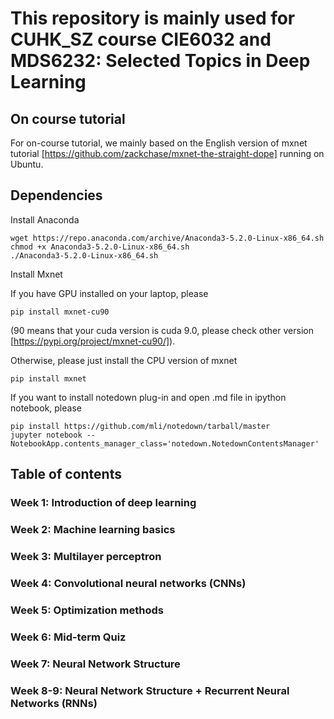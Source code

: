 # This repository is mainly used for CUHK_SZ course CIE6032 and MDS6232: Selected Topics in Deep Learning

## On course tutorial

For on-course tutorial, we mainly based on the English version of mxnet tutorial [https://github.com/zackchase/mxnet-the-straight-dope] running on Ubuntu.

## Dependencies

Install Anaconda

```
wget https://repo.anaconda.com/archive/Anaconda3-5.2.0-Linux-x86_64.sh
chmod +x Anaconda3-5.2.0-Linux-x86_64.sh
./Anaconda3-5.2.0-Linux-x86_64.sh
```

Install Mxnet

If you have GPU installed on your laptop, please
```
pip install mxnet-cu90
```
(90 means that your cuda version is cuda 9.0, please check other version [https://pypi.org/project/mxnet-cu90/]).

Otherwise, please just install the CPU version of mxnet 
```
pip install mxnet
```

If you want to install notedown plug-in and open .md file in ipython notebook, please
```
pip install https://github.com/mli/notedown/tarball/master
jupyter notebook --NotebookApp.contents_manager_class='notedown.NotedownContentsManager'
```
## Table of contents

### Week 1: Introduction of deep learning
### Week 2: Machine learning basics
### Week 3: Multilayer perceptron 
### Week 4: Convolutional neural networks (CNNs)
### Week 5: Optimization methods
### Week 6: Mid-term Quiz
### Week 7: Neural Network Structure
### Week 8-9: Neural Network Structure + Recurrent Neural Networks (RNNs)